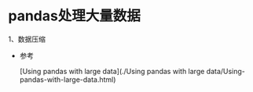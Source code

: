 # pandas处理大量数据

1、数据压缩

* 参考

  [Using pandas with large data](./Using pandas with large data/Using-pandas-with-large-data.html)

